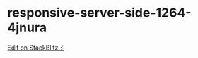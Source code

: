 # responsive-server-side-1264-4jnura

[Edit on StackBlitz ⚡️](https://stackblitz.com/edit/responsive-server-side-1264-4jnura)